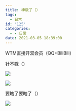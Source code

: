 ```yaml
---
title: 棒极了（）
tags:
  - 日常
id: '125'
categories:
  - - 日常
date: 2021-03-05 18:39:00
---
```


WTM直接开双会员（QQ+BiliBili）

针不戳（）

![](/wp-content/uploads/2021/03/Screenshot_2021-03-05-18-30-53-145_com.tencent.mobileqq.jpg)

![](/wp-content/uploads/2021/03/Screenshot_2021-03-05-18-31-18-307_com.tencent.mobileqq.jpg)

要瞎了要瞎了（）

![](/wp-content/uploads/2021/03/IMG_20210305_183358.jpg)